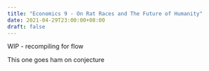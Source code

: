 ```yaml
---
title: "Economics 9 - On Rat Races and The Future of Humanity"
date: 2021-04-29T23:00:00+08:00
draft: false
---
```


WIP - recompiling for flow

This one goes ham on conjecture

